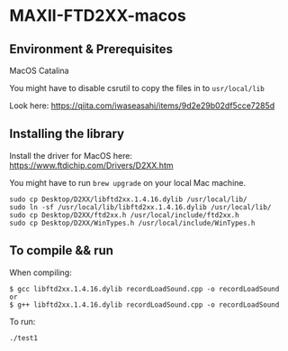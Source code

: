 # MAXII-FTD2XX-macos

## Environment & Prerequisites

MacOS Catalina

You might have to disable csrutil to copy the files in to `usr/local/lib`

Look here: https://qiita.com/iwaseasahi/items/9d2e29b02df5cce7285d

## Installing the library

Install the driver for MacOS here: https://www.ftdichip.com/Drivers/D2XX.htm

You might have to run `brew upgrade` on your local Mac machine.

```
sudo cp Desktop/D2XX/libftd2xx.1.4.16.dylib /usr/local/lib/
sudo ln -sf /usr/local/lib/libftd2xx.1.4.16.dylib /usr/local/lib/
sudo cp Desktop/D2XX/ftd2xx.h /usr/local/include/ftd2xx.h
sudo cp Desktop/D2XX/WinTypes.h /usr/local/include/WinTypes.h
```

## To compile && run

When compiling:

```
$ gcc libftd2xx.1.4.16.dylib recordLoadSound.cpp -o recordLoadSound
or
$ g++ libftd2xx.1.4.16.dylib recordLoadSound.cpp -o recordLoadSound
```

To run:

```
./test1
```
